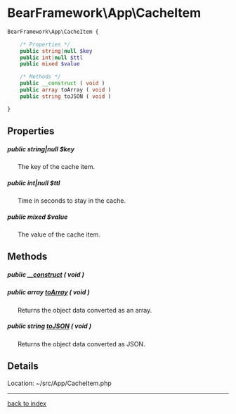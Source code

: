 # BearFramework\App\CacheItem

```php
BearFramework\App\CacheItem {

	/* Properties */
	public string|null $key
	public int|null $ttl
	public mixed $value

	/* Methods */
	public __construct ( void )
	public array toArray ( void )
	public string toJSON ( void )

}
```

## Properties

##### public string|null $key

&nbsp;&nbsp;&nbsp;&nbsp;&nbsp;&nbsp;The key of the cache item.

##### public int|null $ttl

&nbsp;&nbsp;&nbsp;&nbsp;&nbsp;&nbsp;Time in seconds to stay in the cache.

##### public mixed $value

&nbsp;&nbsp;&nbsp;&nbsp;&nbsp;&nbsp;The value of the cache item.

## Methods

##### public [__construct](bearframework.app.cacheitem.__construct.method.md) ( void )

##### public array [toArray](bearframework.app.cacheitem.toarray.method.md) ( void )

&nbsp;&nbsp;&nbsp;&nbsp;&nbsp;&nbsp;Returns the object data converted as an array.

##### public string [toJSON](bearframework.app.cacheitem.tojson.method.md) ( void )

&nbsp;&nbsp;&nbsp;&nbsp;&nbsp;&nbsp;Returns the object data converted as JSON.

## Details

Location: ~/src/App/CacheItem.php

---

[back to index](index.md)

